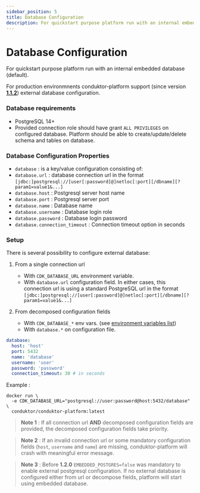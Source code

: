 ```yaml
---
sidebar_position: 5
title: Database Configuration
description: For quickstart purpose platform run with an internal embedded database (default).
---
```


# Database Configuration

For quickstart purpose platform run with an internal embedded database (default).

For production environmnents conduktor-platform support (since version [**1.1.2**](https://github.com/conduktor/conduktor-platform/blob/main/CHANGELOG.md#112-2022-10-20)) external database configuration.

### Database requirements

- PostgreSQL 14+
- Provided connection role should have grant `ALL PRIVILEGES` on configured database. Platform should be able to create/update/delete schema and tables on database.

### Database Configuration Properties

- `database` : is a key/value configuration consisting of:
- `database.url` : database connection url in the format `[jdbc:]postgresql://[user[:password]@]netloc[:port][/dbname][?param1=value1&...]`
- `database.host` : Postgresql server host name
- `database.port` : Postgresql server port
- `database.name` : Database name
- `database.username` : Database login role
- `database.password` : Database login password
- `database.connection_timeout` : Connection timeout option in seconds

### Setup

There is several possibility to configure external database:

1. From a single connection url

   - With `CDK_DATABASE_URL` environment variable.
   - With `database.url` configuration field.
     In either cases, this connection url is using a standard PostgreSQL url in the format `[jdbc:]postgresql://[user[:password]@]netloc[:port][/dbname][?param1=value1&...]`

2. From decomposed configuration fields
   - With `CDK_DATABASE_*` env vars. (see [environment variables list](#configuration-using-environment-variables))
   - With `database.*` on configuration file.

```yaml
database:
  host: 'host'
  port: 5432
  name: 'database'
  username: 'user'
  password: 'password'
  connection_timeout: 30 # in seconds
```

Example :

```shell
docker run \
  -e CDK_DATABASE_URL="postgresql://user:password@host:5432/database" \
  conduktor/conduktor-platform:latest
```

> **Note 1** : If all connection url **AND** decomposed configuration fields are provided, the decomposed configuration fields take priority.

> **Note 2** : If an invalid connection url or some mandatory configuration fields (`host`, `username` and `name`) are missing, conduktor-platform will crash with meaningful error message.

> **Note 3** : Before **1.2.0** `EMBEDDED_POSTGRES=false` was mandatory to enable external postgresql configuration. If no external database is configured either from url or decompose fields, platform will start using embedded database.
